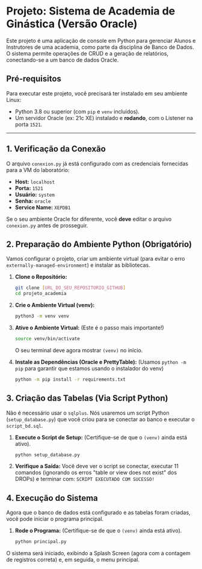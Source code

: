 # Projeto: Sistema de Academia de Ginástica (Versão Oracle)

Este projeto é uma aplicação de console em Python para gerenciar Alunos e Instrutores de uma academia, como parte da disciplina de Banco de Dados. O sistema permite operações de CRUD e a geração de relatórios, conectando-se a um banco de dados Oracle.

## Pré-requisitos
Para executar este projeto, você precisará ter instalado em seu ambiente Linux:

* Python 3.8 ou superior (com `pip` e `venv` incluídos).
* Um servidor Oracle (ex: 21c XE) instalado e **rodando**, com o Listener na porta `1521`.

---

## 1. Verificação da Conexão

O arquivo `conexion.py` já está configurado com as credenciais fornecidas para a VM do laboratório:

* **Host:** `localhost`
* **Porta:** `1521`
* **Usuário:** `system`
* **Senha:** `oracle`
* **Service Name:** `XEPDB1`

Se o seu ambiente Oracle for diferente, você **deve** editar o arquivo `conexion.py` antes de prosseguir.

## 2. Preparação do Ambiente Python (Obrigatório)

Vamos configurar o projeto, criar um ambiente virtual (para evitar o erro `externally-managed-environment`) e instalar as bibliotecas.

1.  **Clone o Repositório:**
    ```bash
    git clone [URL_DO_SEU_REPOSITORIO_GITHUB]
    cd projeto_academia
    ```

2.  **Crie o Ambiente Virtual (venv):**
    ```bash
    python3 -m venv venv
    ```

3.  **Ative o Ambiente Virtual:**
    (Este é o passo mais importante!)
    ```bash
    source venv/bin/activate
    ```
    O seu terminal deve agora mostrar `(venv)` no início.

4.  **Instale as Dependências (Oracle e PrettyTable):**
    (Usamos `python -m pip` para garantir que estamos usando o instalador do venv)
    ```bash
    python -m pip install -r requirements.txt
    ```

## 3. Criação das Tabelas (Via Script Python)

Não é necessário usar o `sqlplus`. Nós usaremos um script Python (`setup_database.py`) que você criou para se conectar ao banco e executar o `script_bd.sql`.

1.  **Execute o Script de Setup:**
    (Certifique-se de que o `(venv)` ainda está ativo).
    ```bash
    python setup_database.py
    ```

2.  **Verifique a Saída:**
    Você deve ver o script se conectar, executar 11 comandos (ignorando os erros "table or view does not exist" dos DROPs) e terminar com:
    `SCRIPT EXECUTADO COM SUCESSO!`

## 4. Execução do Sistema

Agora que o banco de dados está configurado e as tabelas foram criadas, você pode iniciar o programa principal.

1.  **Rode o Programa:**
    (Certifique-se de que o `(venv)` ainda está ativo).
    ```bash
    python principal.py
    ```

O sistema será iniciado, exibindo a Splash Screen (agora com a contagem de registros correta) e, em seguida, o menu principal.